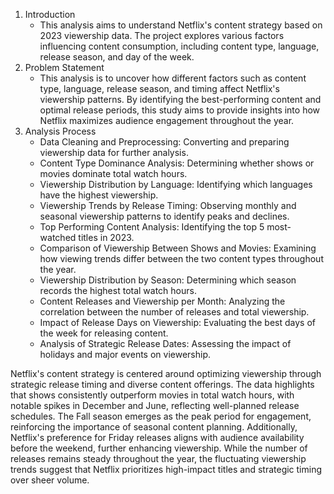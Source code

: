 1. Introduction
   - This analysis aims to understand Netflix's content strategy based on 2023 viewership data. The project explores various factors influencing content consumption, including content type, language, release season, and day of the week.
2. Problem Statement
   - This analysis is to uncover how different factors such as content type, language, release season, and timing affect Netflix's viewership patterns. By identifying the best-performing content and optimal release periods, this study aims to provide insights into how Netflix maximizes audience engagement throughout the year.
3. Analysis Process
   - Data Cleaning and Preprocessing: Converting and preparing viewership data for further analysis.
   - Content Type Dominance Analysis: Determining whether shows or movies dominate total watch hours.
   - Viewership Distribution by Language: Identifying which languages have the highest viewership.
   - Viewership Trends by Release Timing: Observing monthly and seasonal viewership patterns to identify peaks and declines.
   - Top Performing Content Analysis: Identifying the top 5 most-watched titles in 2023.
   - Comparison of Viewership Between Shows and Movies: Examining how viewing trends differ between the two content types throughout the year.
   - Viewership Distribution by Season: Determining which season records the highest total watch hours.
   - Content Releases and Viewership per Month: Analyzing the correlation between the number of releases and total viewership.
   - Impact of Release Days on Viewership: Evaluating the best days of the week for releasing content.
   - Analysis of Strategic Release Dates: Assessing the impact of holidays and major events on viewership.

Netflix's content strategy is centered around optimizing viewership through strategic release timing and diverse content offerings. The data highlights that shows consistently outperform movies in total watch hours, with notable spikes in December and June, reflecting well-planned release schedules. The Fall season emerges as the peak period for engagement, reinforcing the importance of seasonal content planning. Additionally, Netflix's preference for Friday releases aligns with audience availability before the weekend, further enhancing viewership. While the number of releases remains steady throughout the year, the fluctuating viewership trends suggest that Netflix prioritizes high-impact titles and strategic timing over sheer volume.


